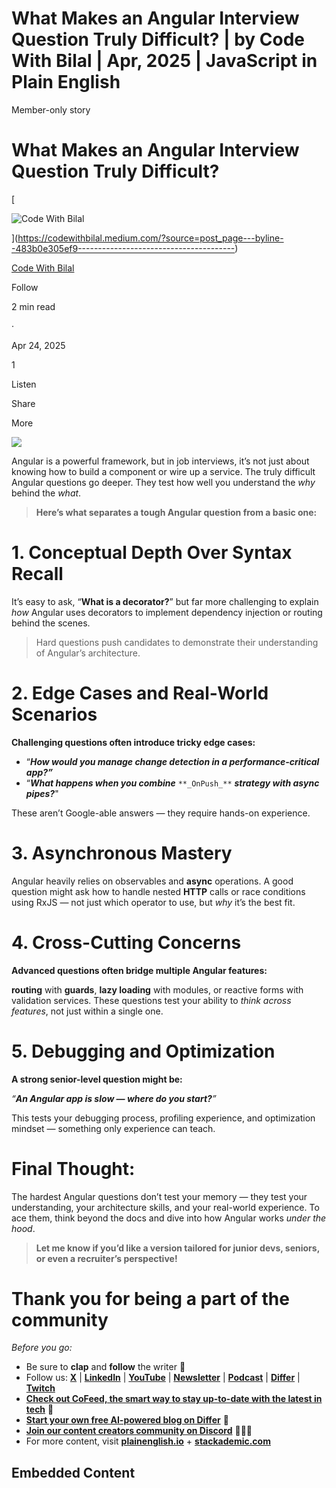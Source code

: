 # What Makes an Angular Interview Question Truly Difficult? | by Code With Bilal | Apr, 2025 | JavaScript in Plain English

Member-only story

# What Makes an Angular Interview Question Truly Difficult?

[

![Code With Bilal](https://miro.medium.com/v2/resize:fill:64:64/1*H5lmtnlZ21fTbqegjbADBg.jpeg)





](https://codewithbilal.medium.com/?source=post_page---byline--483b0e305ef9---------------------------------------)

[Code With Bilal](https://codewithbilal.medium.com/?source=post_page---byline--483b0e305ef9---------------------------------------)

Follow

2 min read

·

Apr 24, 2025

1

Listen

Share

More

![](https://miro.medium.com/v2/resize:fit:875/1*O6CPc2UdogwBfYx2Th2t4w.png)

Angular is a powerful framework, but in job interviews, it’s not just about knowing how to build a component or wire up a service. The truly difficult Angular questions go deeper. They test how well you understand the _why_ behind the _what_.

> **Here’s what separates a tough Angular question from a basic one:**

# 1\. Conceptual Depth Over Syntax Recall

It’s easy to ask, “**What is a decorator?**” but far more challenging to explain _how_ Angular uses decorators to implement dependency injection or routing behind the scenes.

> Hard questions push candidates to demonstrate their understanding of Angular’s architecture.

# 2\. Edge Cases and Real-World Scenarios

**Challenging questions often introduce tricky edge cases:**

-   “**_How would you manage change detection in a performance-critical app?”_**
-   “**_What happens when you combine_** `**_OnPush_**` **_strategy with async pipes?_**"

These aren’t Google-able answers — they require hands-on experience.

# 3\. Asynchronous Mastery

Angular heavily relies on observables and **async** operations. A good question might ask how to handle nested **HTTP** calls or race conditions using RxJS — not just which operator to use, but _why_ it’s the best fit.

# 4\. Cross-Cutting Concerns

**Advanced questions often bridge multiple Angular features:**

**routing** with **guards**, **lazy loading** with modules, or reactive forms with validation services. These questions test your ability to _think across features_, not just within a single one.

# 5\. Debugging and Optimization

**A strong senior-level question might be:**

_“_**_An Angular app is slow — where do you start?_**_”_

This tests your debugging process, profiling experience, and optimization mindset — something only experience can teach.

# Final Thought:

The hardest Angular questions don’t test your memory — they test your understanding, your architecture skills, and your real-world experience. To ace them, think beyond the docs and dive into how Angular works _under the hood_.

> **Let me know if you’d like a version tailored for junior devs, seniors, or even a recruiter’s perspective!**

# Thank you for being a part of the community

_Before you go:_

-   Be sure to **clap** and **follow** the writer ️👏**️️**
-   Follow us: [**X**](https://x.com/inPlainEngHQ) | [**LinkedIn**](https://www.linkedin.com/company/inplainenglish/) | [**YouTube**](https://www.youtube.com/@InPlainEnglish) | [**Newsletter**](https://newsletter.plainenglish.io/) | [**Podcast**](https://open.spotify.com/show/7qxylRWKhvZwMz2WuEoua0) | [**Differ**](https://differ.blog/inplainenglish) | [**Twitch**](https://twitch.tv/inplainenglish)
-   [**Check out CoFeed, the smart way to stay up-to-date with the latest in tech**](https://cofeed.app/) **🧪**
-   [**Start your own free AI-powered blog on Differ**](https://differ.blog/) 🚀
-   [**Join our content creators community on Discord**](https://discord.gg/in-plain-english-709094664682340443) 🧑🏻‍💻
-   For more content, visit [**plainenglish.io**](https://plainenglish.io/) + [**stackademic.com**](https://stackademic.com/)

## Embedded Content